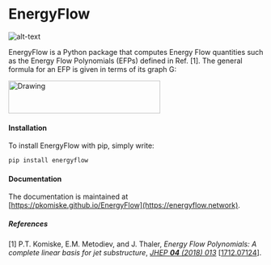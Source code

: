 # EnergyFlow
![alt-text](https://travis-ci.org/pkomiske/EnergyFlow.svg?branch=master "Travis-CI Build Status")

EnergyFlow is a Python package that computes Energy Flow quantities such as the Energy Flow Polynomials (EFPs) defined in Ref. [1]. The general formula for an EFP is given in terms of its graph G:

<img src="../images/images/EFP_formula.png" alt="Drawing" width="300px" height="65px"/>

#### Installation

To install EnergyFlow with pip, simply write:
```sh
pip install energyflow
```

#### Documentation

The documentation is maintained at [https://pkomiske.github.io/EnergyFlow](https://energyflow.network).

##### References
[1] P.T. Komiske, E.M. Metodiev, and J. Thaler, _Energy Flow Polynomials: A complete linear basis for jet substructure_, _[JHEP __04__ (2018) 013](https://doi.org/10.1007/JHEP04(2018)013)_ [[1712.07124](https://arxiv.org/abs/1712.07124)].

